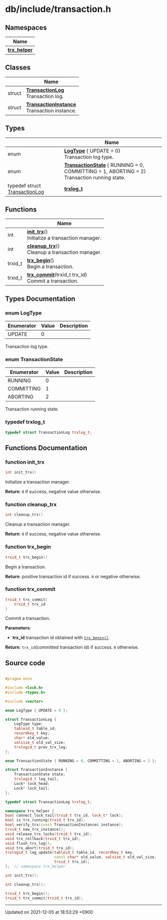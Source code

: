 

# db/include/transaction.h



## Namespaces

| Name           |
| -------------- |
| **[trx_helper](/Namespaces/trx_helper)**  |

## Classes

|                | Name           |
| -------------- | -------------- |
| struct | **[TransactionLog](/Classes/TransactionLog)** <br>Transaction log.  |
| struct | **[TransactionInstance](/Classes/TransactionInstance)** <br>Transaction instance.  |

## Types

|                | Name           |
| -------------- | -------------- |
| enum| **[LogType](/Modules/TransactionManager#enum-logtype)** { UPDATE = 0}<br>Transaction log type.  |
| enum| **[TransactionState](/Modules/TransactionManager#enum-transactionstate)** { RUNNING = 0, COMMITTING = 1, ABORTING = 2}<br>Transaction running state.  |
| typedef struct <a href="/Classes/TransactionLog">TransactionLog</a> | **[trxlog_t](/Modules/TransactionManager#typedef-trxlog_t)**  |

## Functions

|                | Name           |
| -------------- | -------------- |
| int | **[init_trx](/Modules/TransactionManager#function-init_trx)**()<br>Initialize a transaction manager.  |
| int | **[cleanup_trx](/Modules/TransactionManager#function-cleanup_trx)**()<br>Cleanup a transaction manager.  |
| trxid_t | **[trx_begin](/Modules/TransactionManager#function-trx_begin)**()<br>Begin a transaction.  |
| trxid_t | **[trx_commit](/Modules/TransactionManager#function-trx_commit)**(trxid_t trx_id)<br>Commit a transaction.  |

## Types Documentation

### enum LogType

| Enumerator | Value | Description |
| ---------- | ----- | ----------- |
| UPDATE | 0|   |



Transaction log type. 

### enum TransactionState

| Enumerator | Value | Description |
| ---------- | ----- | ----------- |
| RUNNING | 0|   |
| COMMITTING | 1|   |
| ABORTING | 2|   |



Transaction running state. 

### typedef trxlog_t

```cpp
typedef struct TransactionLog trxlog_t;
```



## Functions Documentation

### function init_trx

```cpp
int init_trx()
```

Initialize a transaction manager. 

**Return**: <code>0</code> if success, negative value otherwise. 

### function cleanup_trx

```cpp
int cleanup_trx()
```

Cleanup a transaction manager. 

**Return**: <code>0</code> if success, negative value otherwise. 

### function trx_begin

```cpp
trxid_t trx_begin()
```

Begin a transaction. 

**Return**: positive transaction id if success. <code>0</code> or negative otherwise. 

### function trx_commit

```cpp
trxid_t trx_commit(
    trxid_t trx_id
)
```

Commit a transaction. 

**Parameters**: 

  * **trx_id** transaction id obtained with <code><a href="/Modules/TransactionManager#function-trx-begin">trx&#95;begin()</a></code>. 


**Return**: <code>trx&#95;id</code>(committed transaction id) if success. <code>0</code> otherwise. 



## Source code

```cpp

#pragma once

#include <lock.h>
#include <types.h>

#include <vector>

enum LogType { UPDATE = 0 };

struct TransactionLog {
    LogType type;
    tableid_t table_id;
    recordkey_t key;
    char* old_value;
    valsize_t old_val_size;
    trxlogid_t prev_trx_log;
};

enum TransactionState { RUNNING = 0, COMMITTING = 1, ABORTING = 2 };

struct TransactionInstance {
    TransactionState state;
    trxlogid_t log_tail;
    Lock* lock_head;
    Lock* lock_tail;
};

typedef struct TransactionLog trxlog_t;

namespace trx_helper {
bool connect_lock_tail(trxid_t trx_id, lock_t* lock);
bool is_trx_running(trxid_t trx_id);
bool verify_trx(const TransactionInstance& instance);
trxid_t new_trx_instance();
void release_trx_locks(trxid_t trx_id);
void trx_rollback(trxid_t trx_id);
void flush_trx_log();
void trx_abort(trxid_t trx_id);
trxlogid_t log_update(tableid_t table_id, recordkey_t key,
                      const char* old_value, valsize_t old_val_size,
                      trxid_t trx_id);
};  // namespace trx_helper

int init_trx();

int cleanup_trx();

trxid_t trx_begin();
trxid_t trx_commit(trxid_t trx_id);
```


-------------------------------

Updated on 2021-12-05 at 18:53:29 +0900
